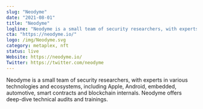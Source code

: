 ```yaml
---
slug: "Neodyme"
date: "2021-08-01"
title: "Neodyme"
logline: "Neodyme is a small team of security researchers, with experts in various technologies and ecosystems."
cta: "https://neodyme.io/"
logo: /img/Neodyme.svg
category: metaplex, nft
status: live
Website: https://neodyme.io/
Twitter: https://twitter.com/neodyme
---
```

Neodyme is a small team of security researchers, with experts in various technologies and ecosystems, including Apple, Android, embedded, automotive, smart contracts and blockchain internals. Neodyme offers deep-dive technical audits and trainings.
